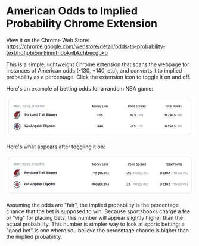 # American Odds to Implied Probability Chrome Extension

View it on the Chrome Web Store: https://chrome.google.com/webstore/detail/odds-to-probability-text/nofjpbibnnkinmfndoknlbkchbecgbkb

This is a simple, lightweight Chrome extension that scans the webpage for instances of American odds (-130, +140, etc), and converts it to implied probability as a percentage. Click the extension icon to toggle it on and off.

Here's an example of betting odds for a random NBA game:

![odds example](https://github.com/danielchines/odds-converter-extension/blob/main/images/screenshots/screenshot-before.png?raw=true)

Here's what appears after toggling it on:

![odds with probability displayed](https://github.com/danielchines/odds-converter-extension/blob/main/images/screenshots/screenshot-after.png?raw=true)

Assuming the odds are "fair", the implied probability is the percentage chance that the bet is supposed to win. Because sportsbooks charge a fee or "vig" for placing bets, this number will appear slightly higher than the actual probability. This number is simpler way to look at sports betting: a "good bet" is one where you believe the percentage chance is higher than the implied probability.
